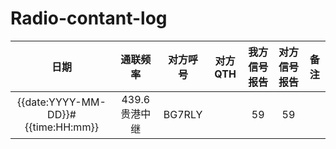 # Radio-contant-log

|      日期      |    通联频率   | 对方呼号 | 对方 QTH | 我方信号报告 | 对方信号报告 | 备注 |
|:--------------:|:-------------:|:--------:|:-------:|:------------:|:------------:|:------------:|
| {{date:YYYY-MM-DD}}#{{time:HH:mm}} | 439.6 贵港中继 |   BG7RLY |      |       59     |      59        |             |

